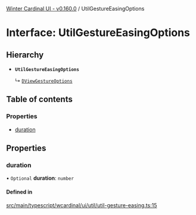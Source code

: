 [Winter Cardinal UI - v0.160.0](../index.md) / UtilGestureEasingOptions

# Interface: UtilGestureEasingOptions

## Hierarchy

- **`UtilGestureEasingOptions`**

  ↳ [`DViewGestureOptions`](DViewGestureOptions.md)

## Table of contents

### Properties

- [duration](UtilGestureEasingOptions.md#duration)

## Properties

### duration

• `Optional` **duration**: `number`

#### Defined in

[src/main/typescript/wcardinal/ui/util/util-gesture-easing.ts:15](https://github.com/winter-cardinal/winter-cardinal-ui/blob/v0.160.0/src/main/typescript/wcardinal/ui/util/util-gesture-easing.ts#L15)
